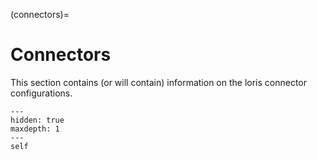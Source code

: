 (connectors)=
# Connectors

This section contains (or will contain) information on the loris connector configurations.

```{toctree}
---
hidden: true
maxdepth: 1
---
self
```
